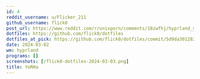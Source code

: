 ```yaml
---
id: 4
reddit_username: u/Flicker_211
github_username: flick0
post_url: https://www.reddit.com/r/unixporn/comments/18zwfhj/hyprland_yorha/
dotfiles: https://github.com/flick0/dotfiles
dotfiles_at_pick: https://github.com/flick0/dotfiles/commit/5d9da30128248d2adb0ba204475d7e1998ca00b9
date: 2024-03-02
wm: hyprland
programs: []
screenshots: [/flick0-dotfiles-2024-03-03.png]
title: YoRHa
---
```

